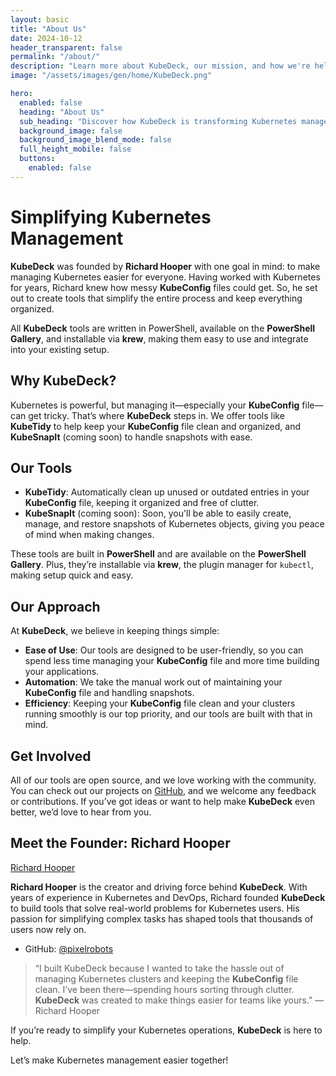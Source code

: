 ```yaml
---
layout: basic
title: "About Us"
date: 2024-10-12
header_transparent: false
permalink: "/about/"
description: "Learn more about KubeDeck, our mission, and how we're helping organizations manage Kubernetes with ease."
image: "/assets/images/gen/home/KubeDeck.png"

hero:
  enabled: false
  heading: "About Us"
  sub_heading: "Discover how KubeDeck is transforming Kubernetes management with intuitive, powerful tools."
  background_image: false
  background_image_blend_mode: false
  full_height_mobile: false
  buttons:
    enabled: false
---
```


# Simplifying Kubernetes Management

**KubeDeck** was founded by **Richard Hooper** with one goal in mind: to make managing Kubernetes easier for everyone. Having worked with Kubernetes for years, Richard knew how messy **KubeConfig** files could get. So, he set out to create tools that simplify the entire process and keep everything organized.

All **KubeDeck** tools are written in PowerShell, available on the **PowerShell Gallery**, and installable via **krew**, making them easy to use and integrate into your existing setup.

## Why KubeDeck?

Kubernetes is powerful, but managing it—especially your **KubeConfig** file—can get tricky. That’s where **KubeDeck** steps in. We offer tools like **KubeTidy** to help keep your **KubeConfig** file clean and organized, and **KubeSnapIt** (coming soon) to handle snapshots with ease.

## Our Tools

- **KubeTidy**: Automatically clean up unused or outdated entries in your **KubeConfig** file, keeping it organized and free of clutter.
- **KubeSnapIt** (coming soon): Soon, you'll be able to easily create, manage, and restore snapshots of Kubernetes objects, giving you peace of mind when making changes.

These tools are built in **PowerShell** and are available on the **PowerShell Gallery**. Plus, they’re installable via **krew**, the plugin manager for `kubectl`, making setup quick and easy.

## Our Approach

At **KubeDeck**, we believe in keeping things simple:

- **Ease of Use**: Our tools are designed to be user-friendly, so you can spend less time managing your **KubeConfig** file and more time building your applications.
- **Automation**: We take the manual work out of maintaining your **KubeConfig** file and handling snapshots.
- **Efficiency**: Keeping your **KubeConfig** file clean and your clusters running smoothly is our top priority, and our tools are built with that in mind.

## Get Involved

All of our tools are open source, and we love working with the community. You can check out our projects on [GitHub](https://github.com/kubedeck), and we welcome any feedback or contributions. If you’ve got ideas or want to help make **KubeDeck** even better, we’d love to hear from you.

## Meet the Founder: Richard Hooper

[Richard Hooper](https://www.linkedin.com/in/%E2%98%81-richard-hooper/)

**Richard Hooper** is the creator and driving force behind **KubeDeck**. With years of experience in Kubernetes and DevOps, Richard founded **KubeDeck** to build tools that solve real-world problems for Kubernetes users. His passion for simplifying complex tasks has shaped tools that thousands of users now rely on.

- GitHub: [@pixelrobots](https://github.com/pixelrobots)

> “I built KubeDeck because I wanted to take the hassle out of managing Kubernetes clusters and keeping the **KubeConfig** file clean. I’ve been there—spending hours sorting through clutter. **KubeDeck** was created to make things easier for teams like yours.” — Richard Hooper

If you’re ready to simplify your Kubernetes operations, **KubeDeck** is here to help.

Let’s make Kubernetes management easier together!
